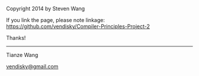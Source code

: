 Copyright 2014 by Steven Wang

If you link the page, please note linkage: https://github.com/vendisky/Compiler-Principles-Project-2

Thanks!

---
Tianze Wang

vendisky@gmail.com
